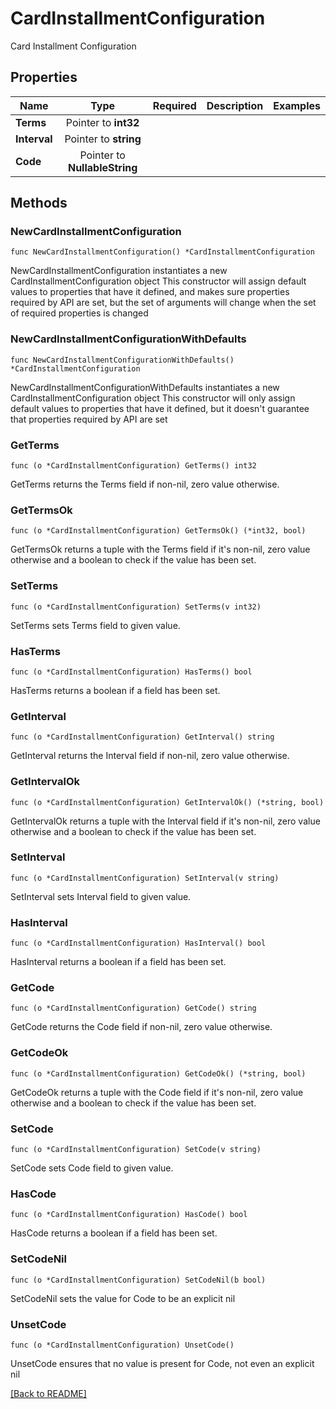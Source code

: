 # CardInstallmentConfiguration
Card Installment Configuration

## Properties
| Name | Type | Required | Description | Examples |
|------------|:-------------:|:-------------:|-------------|:-------------:|
| **Terms** | Pointer to **int32** |  |  |  |
| **Interval** | Pointer to **string** |  |  |  |
| **Code** | Pointer to **NullableString** |  |  |  |

## Methods

### NewCardInstallmentConfiguration

`func NewCardInstallmentConfiguration() *CardInstallmentConfiguration`

NewCardInstallmentConfiguration instantiates a new CardInstallmentConfiguration object
This constructor will assign default values to properties that have it defined,
and makes sure properties required by API are set, but the set of arguments
will change when the set of required properties is changed

### NewCardInstallmentConfigurationWithDefaults

`func NewCardInstallmentConfigurationWithDefaults() *CardInstallmentConfiguration`

NewCardInstallmentConfigurationWithDefaults instantiates a new CardInstallmentConfiguration object
This constructor will only assign default values to properties that have it defined,
but it doesn't guarantee that properties required by API are set

### GetTerms

`func (o *CardInstallmentConfiguration) GetTerms() int32`

GetTerms returns the Terms field if non-nil, zero value otherwise.

### GetTermsOk

`func (o *CardInstallmentConfiguration) GetTermsOk() (*int32, bool)`

GetTermsOk returns a tuple with the Terms field if it's non-nil, zero value otherwise
and a boolean to check if the value has been set.

### SetTerms

`func (o *CardInstallmentConfiguration) SetTerms(v int32)`

SetTerms sets Terms field to given value.

### HasTerms

`func (o *CardInstallmentConfiguration) HasTerms() bool`

HasTerms returns a boolean if a field has been set.

### GetInterval

`func (o *CardInstallmentConfiguration) GetInterval() string`

GetInterval returns the Interval field if non-nil, zero value otherwise.

### GetIntervalOk

`func (o *CardInstallmentConfiguration) GetIntervalOk() (*string, bool)`

GetIntervalOk returns a tuple with the Interval field if it's non-nil, zero value otherwise
and a boolean to check if the value has been set.

### SetInterval

`func (o *CardInstallmentConfiguration) SetInterval(v string)`

SetInterval sets Interval field to given value.

### HasInterval

`func (o *CardInstallmentConfiguration) HasInterval() bool`

HasInterval returns a boolean if a field has been set.

### GetCode

`func (o *CardInstallmentConfiguration) GetCode() string`

GetCode returns the Code field if non-nil, zero value otherwise.

### GetCodeOk

`func (o *CardInstallmentConfiguration) GetCodeOk() (*string, bool)`

GetCodeOk returns a tuple with the Code field if it's non-nil, zero value otherwise
and a boolean to check if the value has been set.

### SetCode

`func (o *CardInstallmentConfiguration) SetCode(v string)`

SetCode sets Code field to given value.

### HasCode

`func (o *CardInstallmentConfiguration) HasCode() bool`

HasCode returns a boolean if a field has been set.

### SetCodeNil

`func (o *CardInstallmentConfiguration) SetCodeNil(b bool)`

 SetCodeNil sets the value for Code to be an explicit nil

### UnsetCode
`func (o *CardInstallmentConfiguration) UnsetCode()`

UnsetCode ensures that no value is present for Code, not even an explicit nil

[[Back to README]](../../README.md)


